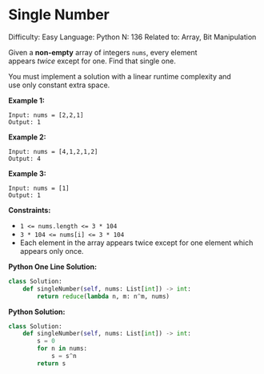 # Single Number

Difficulty: Easy
Language: Python
N: 136
Related to: Array, Bit Manipulation

Given a **non-empty** array of integers `nums`, every element appears *twice* except for one. Find that single one.

You must implement a solution with a linear runtime complexity and use only constant extra space.

**Example 1:**

```
Input: nums = [2,2,1]
Output: 1

```

**Example 2:**

```
Input: nums = [4,1,2,1,2]
Output: 4

```

**Example 3:**

```
Input: nums = [1]
Output: 1

```

**Constraints:**

- `1 <= nums.length <= 3 * 104`
- `3 * 104 <= nums[i] <= 3 * 104`
- Each element in the array appears twice except for one element which appears only once.

**Python One Line Solution:**

```python
class Solution:
    def singleNumber(self, nums: List[int]) -> int:
        return reduce(lambda n, m: n^m, nums)
```

**Python Solution:**

```python
class Solution:
    def singleNumber(self, nums: List[int]) -> int:
        s = 0
        for n in nums:
            s = s^n
        return s
```